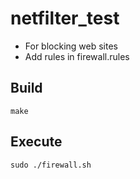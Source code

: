 # netfilter_test

- For blocking web sites
- Add rules in firewall.rules



## Build

```
make
```



## Execute

```
sudo ./firewall.sh
```

